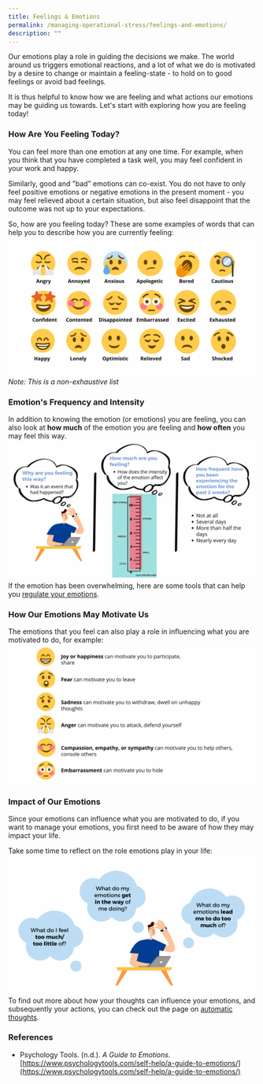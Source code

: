 ```yaml
---
title: Feelings & Emotions
permalink: /managing-operational-stress/feelings-and-emotions/
description: ""
---
```

Our emotions play a role in guiding the decisions we make. The world around us triggers emotional reactions, and a lot of what we do is motivated by a desire to change or maintain a feeling-state - to hold on to good feelings or avoid bad feelings.

It is thus helpful to know how we are feeling and what actions our emotions may be guiding us towards. Let's start with exploring how you are feeling today!

### How Are You Feeling Today?
You can feel more than one emotion at any one time. For example, when you think that you have completed a task well, you may feel confident in your work and happy.

Similarly, good and "bad" emotions can co-exist. You do not have to only feel positive emotions or negative emotions in the present moment - you may feel relieved about a certain situation, but also feel disappoint that the outcome was not up to your expectations.

So, how are you feeling today? These are some examples of words that can help you to describe how you are currently feeling:
![](/images/emotions%20&%20feelings%20(larger).png)
*Note: This is a non-exhaustive list*

### Emotion's Frequency and Intensity
In addition to knowing the emotion (or emotions) you are feeling, you can also look at **how much** of the emotion you are feeling and **how often** you may feel this way.
![](/images/intensity%20&%20frequency%20of%20emotions%20(larger).png)
If the emotion has been overwhelming, here are some tools that can help you [regulate your emotions](/being-a-resilient-responder/emotional-fitness).

### How Our Emotions May Motivate Us
The emotions that you feel can also play a role in influencing what you are motivated to do, for example:
![](/images/emotions%20motivate%20(larger).png)

### Impact of Our Emotions
Since your emotions can influence what you are motivated to do, if you want to manage your emotions, you first need to be aware of how they may impact your life.

Take some time to reflect on the role emotions play in your life:
![](/images/impact%20of%20emotions%20(larger).png)
 To find out more about how your thoughts can influence your emotions, and subsequently your actions, you can check out the page on [automatic thoughts](/managing-operational-stress/automatic-thoughts).

### References
* Psychology Tools. (n.d.). *A Guide to Emotions.* [https://www.psychologytools.com/self-help/a-guide-to-emotions/](https://www.psychologytools.com/self-help/a-guide-to-emotions/)